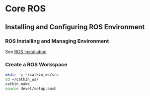 # Core ROS

## Installing and Configuring ROS Environment

### ROS Installing and Managing Environment

See [ROS Installation](./installation_ubuntu_20.04.md#ros)

### Create a ROS Workspace

```bash
mkdir -p ~/catkin_ws/src
cd ~/catkin_ws/
catkin_make
source devel/setup.bash
```